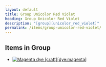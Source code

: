 ```yaml
---
layout: default
title: Group Unicolor Red Violet
heading: Group Unicolor Red Violet
description: "[group][unicolor_red_violet]"
permalink: /items/group-unicolor-red-violet/
---
```



## Items in Group

<ul class="list-items">
    <li><a href="{{site.baseurl}}/items/dye-magenta/"><img src="{{site.baseurl}}/assets/img/items/textures/dye_magenta.png" data-toggle="tooltip" title="Magenta dye [craft][dye:magenta]"></a></li>
</ul>
